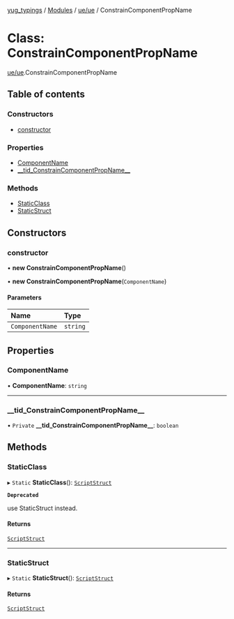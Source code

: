 [yug_typings](../README.md) / [Modules](../modules.md) / [ue/ue](../modules/ue_ue.md) / ConstrainComponentPropName

# Class: ConstrainComponentPropName

[ue/ue](../modules/ue_ue.md).ConstrainComponentPropName

## Table of contents

### Constructors

- [constructor](ue_ue.ConstrainComponentPropName.md#constructor)

### Properties

- [ComponentName](ue_ue.ConstrainComponentPropName.md#componentname)
- [\_\_tid\_ConstrainComponentPropName\_\_](ue_ue.ConstrainComponentPropName.md#__tid_constraincomponentpropname__)

### Methods

- [StaticClass](ue_ue.ConstrainComponentPropName.md#staticclass)
- [StaticStruct](ue_ue.ConstrainComponentPropName.md#staticstruct)

## Constructors

### constructor

• **new ConstrainComponentPropName**()

• **new ConstrainComponentPropName**(`ComponentName`)

#### Parameters

| Name | Type |
| :------ | :------ |
| `ComponentName` | `string` |

## Properties

### ComponentName

• **ComponentName**: `string`

___

### \_\_tid\_ConstrainComponentPropName\_\_

• `Private` **\_\_tid\_ConstrainComponentPropName\_\_**: `boolean`

## Methods

### StaticClass

▸ `Static` **StaticClass**(): [`ScriptStruct`](ue_ue.ScriptStruct.md)

**`Deprecated`**

use StaticStruct instead.

#### Returns

[`ScriptStruct`](ue_ue.ScriptStruct.md)

___

### StaticStruct

▸ `Static` **StaticStruct**(): [`ScriptStruct`](ue_ue.ScriptStruct.md)

#### Returns

[`ScriptStruct`](ue_ue.ScriptStruct.md)
